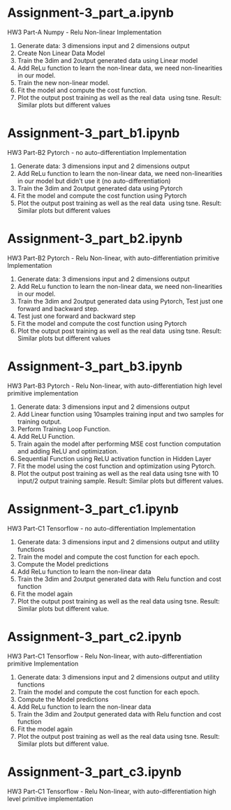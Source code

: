 # Assignment-3_part_a.ipynb
HW3 Part-A Numpy - Relu Non-linear Implementation 

1. Generate data: 3 dimensions input and 2 dimensions output 
2. Create Non Linear Data Model
3. Train the 3dim and 2output generated data using Linear model 
4. Add ReLu function to learn the non-linear data, we need non-linearities in our model.
5. Train the new non-linear model.
6. Fit the model and compute the cost function.
7. Plot the output post training as well as the real data  using tsne.
   Result: Similar plots but different values
 
# Assignment-3_part_b1.ipynb
HW3 Part-B2 Pytorch - no auto-differentiation Implementation
1. Generate data: 3 dimensions input and 2 dimensions output 
2. Add ReLu function to learn the non-linear data, we need non-linearities in our model but didn't use it (no auto-differentiation)
3. Train the 3dim and 2output generated data using Pytorch
4. Fit the model and compute the cost function using Pytorch
5. Plot the output post training as well as the real data  using tsne.
   Result: Similar plots but different values

# Assignment-3_part_b2.ipynb
HW3 Part-B2 Pytorch - Relu Non-linear, with auto-differentiation primitive Implementation

1. Generate data: 3 dimensions input and 2 dimensions output 
2. Add ReLu function to learn the non-linear data, we need non-linearities in our model.
3. Train the 3dim and 2output generated data using Pytorch, Test just one forward and backward step.
4. Test just one forward and backward step
5. Fit the model and compute the cost function using Pytorch
6. Plot the output post training as well as the real data  using tsne.
   Result: Similar plots but different values
 
# Assignment-3_part_b3.ipynb
HW3 Part-B3 Pytorch - Relu Non-linear, with auto-differentiation high level primitive implementation
1. Generate data: 3 dimensions input and 2 dimensions output 
2. Add Linear function using 10samples training input and two samples for training output.
3. Perform Training Loop Function.
4. Add ReLU Function.
5. Train again the model after performing MSE cost function computation and adding ReLU and optimization. 
6. Sequential Function using ReLU activation function in Hidden Layer
7. Fit the model using the cost function and optimization using Pytorch.
8. Plot the output post training as well as the real data using tsne with 10 input/2 output training sample. Result: Similar plots but different values.

# Assignment-3_part_c1.ipynb
HW3 Part-C1 Tensorflow - no auto-differentiation Implementation
1. Generate data: 3 dimensions input and 2 dimensions output and utility functions
2. Train the model and compute the cost function for each epoch.
3. Compute the Model predictions
4. Add ReLu function to learn the non-linear data
5. Train the 3dim and 2output generated data with Relu function and cost function
6. Fit the model again
7. Plot the output post training as well as the real data using tsne. Result: Similar plots but different value.

# Assignment-3_part_c2.ipynb
HW3 Part-C1 Tensorflow - Relu Non-linear, with auto-differentiation primitive Implementation
1. Generate data: 3 dimensions input and 2 dimensions output and utility functions
2. Train the model and compute the cost function for each epoch.
3. Compute the Model predictions
4. Add ReLu function to learn the non-linear data
5. Train the 3dim and 2output generated data with Relu function and cost function
6. Fit the model again
7. Plot the output post training as well as the real data using tsne. Result: Similar plots but different value.

# Assignment-3_part_c3.ipynb
HW3 Part-C1 Tensorflow - Relu Non-linear, with auto-differentiation high level primitive implementation
